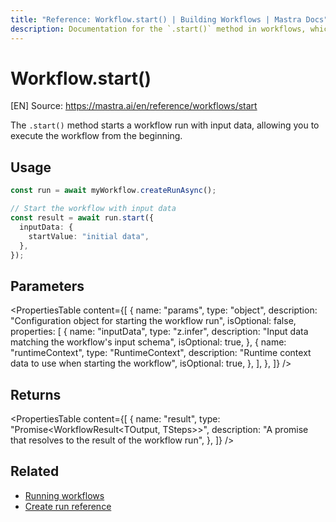 ```yaml
---
title: "Reference: Workflow.start() | Building Workflows | Mastra Docs"
description: Documentation for the `.start()` method in workflows, which starts a workflow run with input data.
---
```


# Workflow.start()
[EN] Source: https://mastra.ai/en/reference/workflows/start

The `.start()` method starts a workflow run with input data, allowing you to execute the workflow from the beginning.

## Usage

```typescript
const run = await myWorkflow.createRunAsync();

// Start the workflow with input data
const result = await run.start({
  inputData: {
    startValue: "initial data",
  },
});
```

## Parameters

<PropertiesTable
  content={[
    {
      name: "params",
      type: "object",
      description: "Configuration object for starting the workflow run",
      isOptional: false,
      properties: [
        {
          name: "inputData",
          type: "z.infer<TInput>",
          description: "Input data matching the workflow's input schema",
          isOptional: true,
        },
        {
          name: "runtimeContext",
          type: "RuntimeContext",
          description: "Runtime context data to use when starting the workflow",
          isOptional: true,
        },
      ],
    },
  ]}
/>

## Returns

<PropertiesTable
  content={[
    {
      name: "result",
      type: "Promise<WorkflowResult<TOutput, TSteps>>",
      description: "A promise that resolves to the result of the workflow run",
    },
  ]}
/>

## Related

- [Running workflows](../../docs/workflows/overview.mdx#running-workflows)
- [Create run reference](./create-run.mdx)


